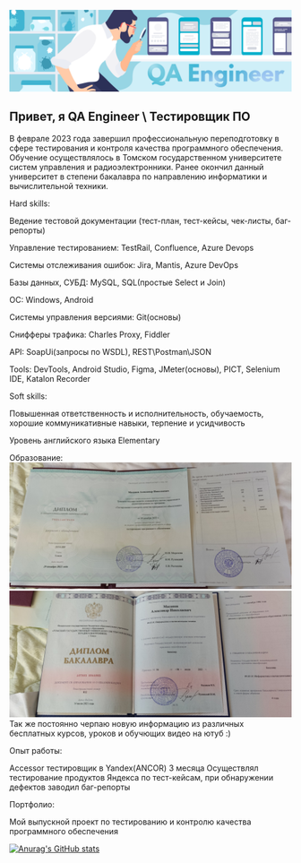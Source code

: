 ![Header](https://github.com/AlexanderMasanov/alexandermasanov/blob/main/header.png)

## Привет, я QA Engineer \ Тестировщик ПО

В феврале 2023 года завершил профессиональную переподготовку в сфере тестирования и контроля качества программного обеспечения.
Обучение осуществлялось в Томском государственном университете систем управления и радиоэлектронники.
Ранее окончил данный университет в степени бакалавра по направлению информатики и вычислительной техники.

Hard skills:

Ведение тестовой документации (тест-план, тест-кейсы, чек-листы, баг-репорты)

Управление тестированием: TestRail, Confluence, Azure Devops

Системы отслеживания ошибок: Jira, Mantis, Azure DevOps

Базы данных, СУБД: MySQL, SQL(простые Select и Join)

OC: Windows, Android

Системы управления версиями: Git(основы)

Снифферы трафика: Charles Proxy, Fiddler

API: SoapUi(запросы по WSDL), REST\Postman\JSON

Tools: DevTools, Android Studio, Figma, JMeter(основы), PICT, Selenium IDE, Katalon Recorder

Soft skills:

Повышенная ответственность и исполнительность, обучаемость, хорошие коммуникативные навыки, терпение и усидчивость

Уровень английского языка Elementary

Образование:
![D1](https://github.com/AlexanderMasanov/alexandermasanov/blob/main/IMG_20230223_134029.jpg)
![D2](https://github.com/AlexanderMasanov/alexandermasanov/blob/main/IMG_20230223_133700.jpg)
Так же постоянно черпаю новую информацию из различных бесплатных курсов, уроков и обучющих видео на ютуб :)

Опыт работы:

Accessor тестировщик в Yandex(ANCOR) 3 месяца
Осуществлял тестирование продуктов Яндекса по тест-кейсам, при обнаружении дефектов заводил баг-репорты

Портфолио:

Мой выпускной проект по тестированию и контролю качества программного обеспечения


[![Anurag's GitHub stats](https://github-readme-stats.vercel.app/api?username=alexandermasanov&show_icons=true&theme=radical)](https://github.com/anuraghazra/github-readme-stats)